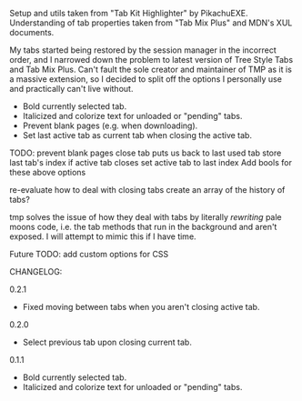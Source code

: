 Setup and utils taken from "Tab Kit Highlighter" by PikachuEXE.
Understanding of tab properties taken from "Tab Mix Plus" and MDN's XUL documents.

My tabs started being restored by the session manager in the incorrect order, and I narrowed down the problem to latest version of Tree Style Tabs and Tab Mix Plus. Can't fault the sole creator and maintainer of TMP as it is a massive extension, so I decided to split off the options I personally use and practically can't live without.

- Bold currently selected tab.
- Italicized and colorize text for unloaded or "pending" tabs.
- Prevent blank pages (e.g. when downloading).
- Set last active tab as current tab when closing the active tab.

TODO:
prevent blank pages
close tab puts us back to last used tab
	store last tab's index
	if active tab closes
	set active tab to last index
Add bools for these above options

re-evaluate how to deal with closing tabs
	create an array of the history of tabs?

tmp solves the issue of how they deal with tabs by literally _rewriting_ pale moons code, i.e. the tab methods that run in the background and aren't exposed. I will attempt to mimic this if I have time.

Future TODO:
add custom options for CSS

CHANGELOG:

0.2.1
- Fixed moving between tabs when you aren't closing active tab.

0.2.0
- Select previous tab upon closing current tab.

0.1.1
- Bold currently selected tab.
- Italicized and colorize text for unloaded or "pending" tabs.